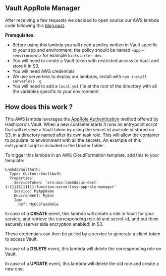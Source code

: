 ## Vault AppRole Manager

After receiving a few requests we decided to open source our AWS lambda code following this [blog post](https://kickstarter.engineering/ecs-vault-shhhhh-i-have-a-secret-40e41af42c28).

**Prerequisites:**
 - Before using this lambda you will need a policy written in Vault specific to your app and environment, the policy should be named `<app>-<environment>` for example `kickstarter-dev`.
 - You will need to create a Vault token with restricted access to Vault and store it in S3.
 - You will need AWS credentials
 - We use serverless to deploy our lambdas, install with `npm install serverless -g`
 - You will need to add a `local.yml` file at the root of the directory with all the variables specific to your environment.

## How does this work ?

This AWS lambda leverages the [AppRole Authentication](https://www.vaultproject.io/docs/auth/approle.html) method offered by Hashicorp's Vault.
When a new container starts it runs an entrypoint script that will retrieve a Vault token by using the secret id and role id stored on S3, in a directory named after its own task role. This will allow the container to populate its environment with all the secrets. An example of this entrypoint script is included in the Docker folder.

To trigger this lambda in an AWS CloudFormation template, add this to your template:

```
LambdaVaultAuth:
  Type: Custom::VaultAuth
  Properties:
    ServiceToken: 'arn:aws:lambda:us-east-1:11111111111:function:serverless-approle-manager'
    Service: MyAppName
    Environment: MyEnv
    Iam:
      Ref: MyECSTaskRole
```

In case of a **CREATE** event, this lambda will create a role in Vault for your service, and retrieve the corresponding role-id and secret-id, and put them securely (server side encryption enabled) in S3.

These credentials can then be pulled by a service to generate a client token to access Vault.

In case of a **DELETE** event, this lambda will delete the corresponding role on Vault.

In case of a **UPDATE** event, this lambda will delete the old role and create a new one.
